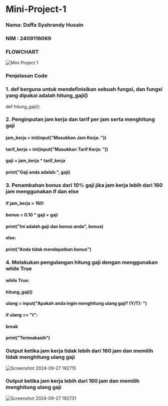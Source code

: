 # Mini-Project-1
### Nama: Daffa Syahrandy Husain
### NIM : 2409116069

### FLOWCHART
![Mini Project 1](https://github.com/user-attachments/assets/2c550463-60fa-42f4-aa5c-a1c8f1102952)



### Penjelasan Code 
### 1. def berguna untuk mendefinisikan sebuah fungsi, dan fungsi yang dipakai adalah hitung_gaji()
def hitung_gaji():

### 2. Penginputan jam kerja dan tarif per jam serta menghitung gaji
#### jam_kerja = int(input("Masukkan Jam Kerja: "))
#### tarif_kerja = int(input("Masukkan Tarif Kerja: "))
#### gaji = jam_kerja * tarif_kerja
#### print("Gaji anda adalah:", gaji)

### 3. Penambahan bonus dari 10% gaji jika jam kerja lebih dari 160 jam menggunakan if dan else
#### if jam_kerja > 160:
#### bonus = 0.10 * gaji + gaji
#### print("Ini adalah gaji dan bonus anda", bonus)
#### else:
#### print("Anda tidak mendapatkan bonus")

### 4. Melakukan pengulangan hitung gaji dengan menggunakan while True
#### while True:
#### hitung_gaji()
#### ulang = input("Apakah anda ingin menghitung ulang gaji? (Y/T): ")
#### if ulang == "t":
#### break
#### print("Terimakasih")

### Output ketika jam kerja tidak lebih dari 160 jam dan memilih tidak menghitung ulang gaji
![Screenshot 2024-09-27 192715](https://github.com/user-attachments/assets/5f56ebce-9bd6-478b-a7a2-e211e3c3cf8d)

### Output ketika jam kerja lebih dari 160 jam dan memilih menghitung ulang gaji
![Screenshot 2024-09-27 192731](https://github.com/user-attachments/assets/03b9a5da-c988-4f27-8656-e6c8cc5f6817)
